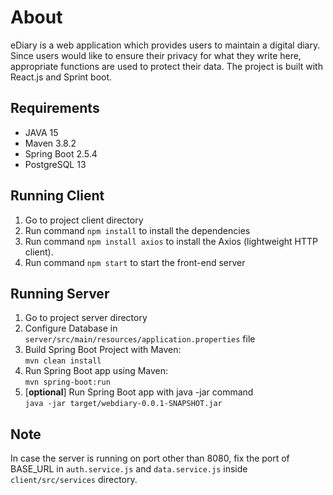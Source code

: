 # About
eDiary is a web application which provides users to maintain a digital diary. Since users would like to ensure their privacy for what they write here, appropriate functions are used to protect their data.
The project is built with React.js and Sprint boot.

## Requirements
- JAVA 15
- Maven 3.8.2
- Spring Boot 2.5.4
- PostgreSQL 13

## Running Client
1. Go to project client directory
2. Run command ``` npm install ``` to install the dependencies
3. Run command ``` npm install axios ``` to install the Axios (lightweight HTTP client).
4. Run command ``` npm start ``` to start the front-end server

## Running Server
1. Go to project server directory
2. Configure Database in ```server/src/main/resources/application.properties``` file
3. Build Spring Boot Project with Maven: <br>
```mvn clean install```
4. Run Spring Boot app using Maven: <br>
```mvn spring-boot:run```
5. [**optional**] Run Spring Boot app with java -jar command <br>
```java -jar target/webdiary-0.0.1-SNAPSHOT.jar```

## Note
In case the server is running on port other than 8080, fix the port of BASE_URL in `auth.service.js` and `data.service.js` inside `client/src/services` directory.
